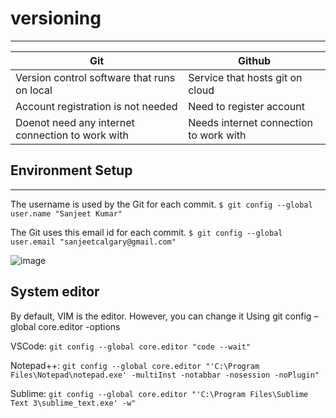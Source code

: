 # versioning
-------------------
| Git | Github |
| ------ | ----------- |
| Version control software that runs on local   | Service that hosts git on cloud |
| Account registration is not needed | Need to register account  |
| Doenot need any internet connection to work with    | Needs internet connection to work with |

## Environment Setup
------------------
The username is used by the Git for each commit.
`$ git config --global user.name "Sanjeet Kumar"`

The Git uses this email id for each commit.
`$ git config --global user.email "sanjeetcalgary@gmail.com"`

![image](https://user-images.githubusercontent.com/103237142/176689395-ec01867b-c14e-424e-8bef-273839e29210.png)

## System editor

By default, VIM is the editor. However, you can change it
Using git config –global core.editor -options

VSCode: `git config --global core.editor "code --wait"`

Notepad++: `git config --global core.editor "'C:\Program Files\Notepad\notepad.exe' -multiInst -notabbar -nosession -noPlugin" `

Sublime: `git config --global core.editor "'C:\Program Files\Sublime Text 3\sublime_text.exe' -w"`

